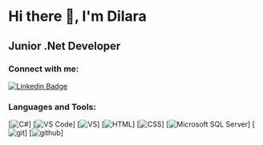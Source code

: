 # Hi there 👋, I'm Dilara 


## Junior .Net Developer

### Connect with me:
[![Linkedin Badge](https://icons8.com/icon/8808/linkedin)](https://www.linkedin.com/in/dilara-ozturkmen) 

### Languages and Tools:
[![C#](https://www.flaticon.com/free-icon/c-sharp_6132221?term=c&page=1&position=1&page=1&position=1&related_id=6132221&origin=search)]
[![VS Code](https://icons8.com/icon/9OGIyU8hrxW5/visual-studio-code-2019)]
[![VS](https://icons8.com/icon/ezj3zaVtImPg/visual-studio)]
[![HTML](https://icons8.com/icon/20909/html-5)]
[![CSS](https://icons8.com/icon/7gdY5qNXaKC0/css3)]
[![Microsoft SQL Server](https://icons8.com/icon/laYYF3dV0Iew/microsoft-sql-server)]
[![git](https://icons8.com/icon/20906/git)]
[![github](https://icons8.com/icon/106567/github)]



